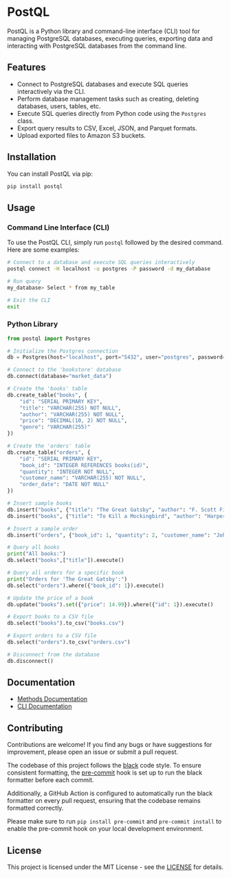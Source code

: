 # PostQL

PostQL is a Python library and command-line interface (CLI) tool for managing PostgreSQL databases, executing queries, exporting data and interacting with PostgreSQL databases from the command line.

## Features

- Connect to PostgreSQL databases and execute SQL queries interactively via the CLI.
- Perform database management tasks such as creating, deleting databases, users, tables, etc.
- Execute SQL queries directly from Python code using the `Postgres` class.
- Export query results to CSV, Excel, JSON, and Parquet formats.
- Upload exported files to Amazon S3 buckets.

## Installation

You can install PostQL via pip:

```bash
pip install postql
```
## Usage

### Command Line Interface (CLI)

To use the PostQL CLI, simply run `postql` followed by the desired command. Here are some examples:

```bash
# Connect to a database and execute SQL queries interactively
postql connect -H localhost -u postgres -P password -d my_database

# Run query
my_database> Select * from my_table

# Exit the CLI
exit

```
### Python Library

```python
from postql import Postgres

# Initialize the Postgres connection
db = Postgres(host="localhost", port="5432", user="postgres", password="password")

# Connect to the 'bookstore' database
db.connect(database="market_data")

# Create the 'books' table
db.create_table("books", {
    "id": "SERIAL PRIMARY KEY",
    "title": "VARCHAR(255) NOT NULL",
    "author": "VARCHAR(255) NOT NULL",
    "price": "DECIMAL(10, 2) NOT NULL",
    "genre": "VARCHAR(255)"
})

# Create the 'orders' table
db.create_table("orders", {
    "id": "SERIAL PRIMARY KEY",
    "book_id": "INTEGER REFERENCES books(id)",
    "quantity": "INTEGER NOT NULL",
    "customer_name": "VARCHAR(255) NOT NULL",
    "order_date": "DATE NOT NULL"
})

# Insert sample books
db.insert("books", {"title": "The Great Gatsby", "author": "F. Scott Fitzgerald", "price": 15.99, "genre": "Fiction"}).execute()
db.insert("books", {"title": "To Kill a Mockingbird", "author": "Harper Lee", "price": 12.99, "genre": "Fiction"}).execute()

# Insert a sample order
db.insert("orders", {"book_id": 1, "quantity": 2, "customer_name": "John Doe", "order_date": "2023-04-01"}).execute()

# Query all books
print("All books:")
db.select("books",["title"]).execute()

# Query all orders for a specific book
print("Orders for 'The Great Gatsby':")
db.select("orders").where({"book_id": 1}).execute()

# Update the price of a book
db.update("books").set({"price": 14.99}).where({"id": 1}).execute()

# Export books to a CSV file
db.select("books").to_csv("books.csv")

# Export orders to a CSV file
db.select("orders").to_csv("orders.csv")

# Disconnect from the database
db.disconnect()
```

## Documentation

- [Methods Documentation](https://abeltavares.github.io/PostQL/methods.html)
- [CLI Documentation](https://abeltavares.github.io/PostQL/cli.html)

## Contributing

Contributions are welcome! If you find any bugs or have suggestions for improvement, please open an issue or submit a pull request.

The codebase of this project follows the [black](https://github.com/psf/black) code style. To ensure consistent formatting, the [pre-commit](https://pre-commit.com/) hook is set up to run the black formatter before each commit.

Additionally, a GitHub Action is configured to automatically run the black formatter on every pull request, ensuring that the codebase remains formatted correctly.

Please make sure to run `pip install pre-commit` and `pre-commit install` to enable the pre-commit hook on your local development environment.

## License 

This project is licensed under the MIT License - see the [LICENSE](LICENSE.txt) for details.
